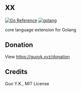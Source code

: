 # xx

[![Go Reference](https://pkg.go.dev/badge/github.com/guoyk93/xx.svg)](https://pkg.go.dev/github.com/guoyk93/xx)
[![golang](https://github.com/guoyk93/xx/actions/workflows/golang.yml/badge.svg)](https://github.com/guoyk93/xx/actions/workflows/golang.yml)

core language extension for Golang

## Donation

View https://guoyk.xyz/donation

## Credits

Guo Y.K., MIT License
